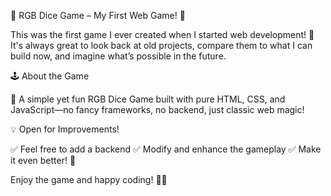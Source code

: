 🎲 RGB Dice Game – My First Web Game! 🎨

This was the first game I ever created when I started web development! 🚀 
It's always great to look back at old projects, compare them to what I can build now, and imagine what’s possible in the future.

🕹 About the Game

🎯 A simple yet fun RGB Dice Game built with pure HTML, CSS, and JavaScript—no fancy frameworks, no backend, just classic web magic!

💡 Open for Improvements!

✅ Feel free to add a backend
✅ Modify and enhance the gameplay
✅ Make it even better! 🚀

Enjoy the game and happy coding! 🎲✨
